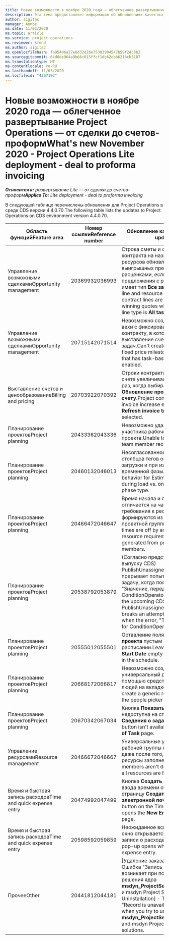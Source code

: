```yaml
---
title: Новые возможности в ноябре 2020 года — облегченное развертывание Project Operations — от сделки до счетов-проформ
description: Эта тема предоставляет информацию об обновлениях качества, доступных в облегченном развертывании Project Operations выпуска за ноябрь 2020 г., — от сделки до выставления счетов-проформ.
author: sigitac
manager: Annbe
ms.date: 11/02/2020
ms.topic: article
ms.service: project-operations
ms.reviewer: kfend
ms.author: sigitac
ms.openlocfilehash: fa95406a27e6d32d2be75303904547b59f24c8b2
ms.sourcegitcommit: 64d0de964a9b66c015ffcf1db62cbb6216cb3187
ms.translationtype: HT
ms.contentlocale: ru-RU
ms.lasthandoff: 11/03/2020
ms.locfileid: "4367192"
---
```

# <a name="whats-new-november-2020---project-operations-lite-deployment---deal-to-proforma-invoicing"></a><span data-ttu-id="f7b6b-103">Новые возможности в ноябре 2020 года — облегченное развертывание Project Operations — от сделки до счетов-проформ</span><span class="sxs-lookup"><span data-stu-id="f7b6b-103">What's new November 2020 - Project Operations Lite deployment - deal to proforma invoicing</span></span>

<span data-ttu-id="f7b6b-104">_**Относится к:** развертывание Lite — от сделки до счетов-проформ_</span><span class="sxs-lookup"><span data-stu-id="f7b6b-104">_**Applies To:** Lite deployment - deal to proforma invoicing_</span></span>

<span data-ttu-id="f7b6b-105">В следующей таблице перечислены обновления для Project Operations в среде CDS версии 4.4.0.70.</span><span class="sxs-lookup"><span data-stu-id="f7b6b-105">The following table lists the updates to Project Operations on CDS environment version 4.4.0.70.</span></span>

| <span data-ttu-id="f7b6b-106">Область функций</span><span class="sxs-lookup"><span data-stu-id="f7b6b-106">Feature area</span></span>                 | <span data-ttu-id="f7b6b-107">Номер ссылки</span><span class="sxs-lookup"><span data-stu-id="f7b6b-107">Reference number</span></span> | <span data-ttu-id="f7b6b-108">Обновление качества</span><span class="sxs-lookup"><span data-stu-id="f7b6b-108">Quality update</span></span>                                                                                                                                                                    |
|------------------------------|------------------|-----------------------------------------------------------------------------------------------------------------------------------------------------------------------------------|
| <span data-ttu-id="f7b6b-109">  Управление возможными сделками</span><span class="sxs-lookup"><span data-stu-id="f7b6b-109">Opportunity management</span></span>       | <span data-ttu-id="f7b6b-110">2036993</span><span class="sxs-lookup"><span data-stu-id="f7b6b-110">2036993</span></span>          | <span data-ttu-id="f7b6b-111">Строка сметы и строки контракта на назначение ресурсов обновляются в выигрышных предложениях с расценками, если строка предложения с расценками имеет тип **Все задачи**.</span><span class="sxs-lookup"><span data-stu-id="f7b6b-111">Estimate line and resource   assignment contract lines are updated on winning quotes when the quote line   type is **All tasks**.</span></span>                                                 |
| <span data-ttu-id="f7b6b-112">  Управление возможными сделками</span><span class="sxs-lookup"><span data-stu-id="f7b6b-112">Opportunity management</span></span>       | <span data-ttu-id="f7b6b-113">2071514</span><span class="sxs-lookup"><span data-stu-id="f7b6b-113">2071514</span></span>          | <span data-ttu-id="f7b6b-114">Невозможно создать счет для вехи с фиксированной ценой по контракту, в котором включено выставление счетов на основе задач.</span><span class="sxs-lookup"><span data-stu-id="f7b6b-114">Can't create an invoice for a   fixed price milestone on a contract that has task-based billing enabled.</span></span>                                                                          |
| <span data-ttu-id="f7b6b-115">Выставление счетов и ценообразование</span><span class="sxs-lookup"><span data-stu-id="f7b6b-115">Billing and pricing</span></span>          | <span data-ttu-id="f7b6b-116">2070392</span><span class="sxs-lookup"><span data-stu-id="f7b6b-116">2070392</span></span>          | <span data-ttu-id="f7b6b-117">Строки контракта по проекту в счете увеличиваются каждый раз, когда выбирается **Обновление проводок по счету**.</span><span class="sxs-lookup"><span data-stu-id="f7b6b-117">Project contract lines on the   invoice increase every time **Refresh invoice transactions** is   selected.</span></span>                                                                       |
| <span data-ttu-id="f7b6b-118">Планирование проектов</span><span class="sxs-lookup"><span data-stu-id="f7b6b-118">Project planning</span></span>             | <span data-ttu-id="f7b6b-119">2043336</span><span class="sxs-lookup"><span data-stu-id="f7b6b-119">2043336</span></span>          | <span data-ttu-id="f7b6b-120">Невозможно удалить запись участника рабочей группы проекта.</span><span class="sxs-lookup"><span data-stu-id="f7b6b-120">Unable to delete a project team member record.</span></span>                                                                                                                                    |
| <span data-ttu-id="f7b6b-121">Планирование проектов</span><span class="sxs-lookup"><span data-stu-id="f7b6b-121">Project planning</span></span>             | <span data-ttu-id="f7b6b-122">2046013</span><span class="sxs-lookup"><span data-stu-id="f7b6b-122">2046013</span></span>          | <span data-ttu-id="f7b6b-123">Несогласованное поведение для столбцов тегов оценок во время загрузки и при изменении типа временной фазы.</span><span class="sxs-lookup"><span data-stu-id="f7b6b-123">Inconsistent behavior for   Estimates tag columns during load vs. on change of time-phase type.</span></span>                                                                                   |
| <span data-ttu-id="f7b6b-124">Планирование проектов</span><span class="sxs-lookup"><span data-stu-id="f7b6b-124">Project planning</span></span>             | <span data-ttu-id="f7b6b-125">2046647</span><span class="sxs-lookup"><span data-stu-id="f7b6b-125">2046647</span></span>          | <span data-ttu-id="f7b6b-126">Время начала и окончания отличается на час, когда требования к ресурсам формируются из участников проектной группы.</span><span class="sxs-lookup"><span data-stu-id="f7b6b-126">Start and end times are off by   an hour when resource requirements are generated from project team members.</span></span>                                                                      |
| <span data-ttu-id="f7b6b-127">Планирование проектов</span><span class="sxs-lookup"><span data-stu-id="f7b6b-127">Project planning</span></span>             | <span data-ttu-id="f7b6b-128">2053879</span><span class="sxs-lookup"><span data-stu-id="f7b6b-128">2053879</span></span>          | <span data-ttu-id="f7b6b-129">(Согласно предстоящему выпуску CDS) PublishUnassignedAssignments прерывает попытку сохранить задачу, когда появляется ошибка "Значение, переданное для ConditionOperator.In, пусто".</span><span class="sxs-lookup"><span data-stu-id="f7b6b-129">(Per the upcoming CDS   rollout)   PublishUnassignedAssignments   breaks an attempt to save a task when  the error, "The   value passed for ConditionOperator.In is   empty."</span></span> |
| <span data-ttu-id="f7b6b-130">Планирование проектов</span><span class="sxs-lookup"><span data-stu-id="f7b6b-130">Project planning</span></span>             | <span data-ttu-id="f7b6b-131">2055501</span><span class="sxs-lookup"><span data-stu-id="f7b6b-131">2055501</span></span>          | <span data-ttu-id="f7b6b-132">Оставление поля **Дата начала проекта** пустым вызывает сбой в расписании.</span><span class="sxs-lookup"><span data-stu-id="f7b6b-132">Leaving the **Project Start   Date** empty causes a failure in the schedule.</span></span>                                                                                                      |
| <span data-ttu-id="f7b6b-133">Планирование проектов</span><span class="sxs-lookup"><span data-stu-id="f7b6b-133">Project planning</span></span>             | <span data-ttu-id="f7b6b-134">2066817</span><span class="sxs-lookup"><span data-stu-id="f7b6b-134">2066817</span></span>          | <span data-ttu-id="f7b6b-135">Невозможно создать универсальный ресурс с помощью средства выбора людей на вкладке **Задачи**.</span><span class="sxs-lookup"><span data-stu-id="f7b6b-135">Can't create a generic   resource   using the people picker on   the **Tasks** tab.</span></span>                                                                                               |
| <span data-ttu-id="f7b6b-136">Планирование проектов</span><span class="sxs-lookup"><span data-stu-id="f7b6b-136">Project planning</span></span>             | <span data-ttu-id="f7b6b-137">2067034</span><span class="sxs-lookup"><span data-stu-id="f7b6b-137">2067034</span></span>          | <span data-ttu-id="f7b6b-138">Кнопка **Показать сведения** недоступна на странице **Сведения о задаче**.</span><span class="sxs-lookup"><span data-stu-id="f7b6b-138">**View Details** button isn't available on the **Details of Task** page.</span></span>                                                                                                         |
| <span data-ttu-id="f7b6b-139">Управление ресурсами</span><span class="sxs-lookup"><span data-stu-id="f7b6b-139">Resource management</span></span>          | <span data-ttu-id="f7b6b-140">2046667</span><span class="sxs-lookup"><span data-stu-id="f7b6b-140">2046667</span></span>          | <span data-ttu-id="f7b6b-141">Универсальные участники рабочей группы не удаляются даже после того, как все ресурсы заполнены.</span><span class="sxs-lookup"><span data-stu-id="f7b6b-141">Generic team members aren't   deleted even after all resources are fulfilled.</span></span>                                                                                                     |
| <span data-ttu-id="f7b6b-142">Время и быстрая запись расходов</span><span class="sxs-lookup"><span data-stu-id="f7b6b-142">Time and quick expense entry</span></span> | <span data-ttu-id="f7b6b-143">2047499</span><span class="sxs-lookup"><span data-stu-id="f7b6b-143">2047499</span></span>          | <span data-ttu-id="f7b6b-144">Кнопка **Создать** на странице ввода времени открывает страницу **Создать подпись электронной почты**.</span><span class="sxs-lookup"><span data-stu-id="f7b6b-144">The **New** button on the Time   Entry page opens the **New Email Signature** page.</span></span>                                                                                               |
| <span data-ttu-id="f7b6b-145">Время и быстрая запись расходов</span><span class="sxs-lookup"><span data-stu-id="f7b6b-145">Time and quick expense entry</span></span> | <span data-ttu-id="f7b6b-146">2059859</span><span class="sxs-lookup"><span data-stu-id="f7b6b-146">2059859</span></span>          | <span data-ttu-id="f7b6b-147">Неожиданное всплывающее окно открывается при создании записи о расходе.</span><span class="sxs-lookup"><span data-stu-id="f7b6b-147">Unexpected   pop-up opens when creating an expense entry.</span></span>                                                                                                                         |
| <span data-ttu-id="f7b6b-148">Прочее</span><span class="sxs-lookup"><span data-stu-id="f7b6b-148">Other</span></span>                        | <span data-ttu-id="f7b6b-149">2044181</span><span class="sxs-lookup"><span data-stu-id="f7b6b-149">2044181</span></span>          | <span data-ttu-id="f7b6b-150">[Удаление заказа на покупку] — Ошибка "Запись недоступна" возникает при попытке удалить решения ядра **msdyn_ProjectServiceCore_Patch** и msdyn Project Service.</span><span class="sxs-lookup"><span data-stu-id="f7b6b-150">[PO Uninstallation] - The error,   "Record is unavailable" occurs when you try to uninstall   **msdyn_ProjectServiceCore_Patch** and msdyn Project service core solutions.</span></span>        |
